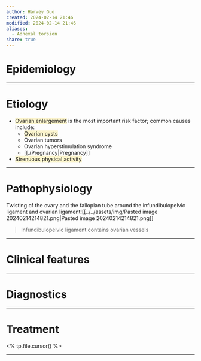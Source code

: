 ```yaml
---
author: Harvey Guo
created: 2024-02-14 21:46
modified: 2024-02-14 21:46
aliases:
  - Adnexal torsion
share: true
---
```


# Epidemiology


---
# Etiology
- <span style="background:rgba(240, 200, 0, 0.2)">Ovarian enlargement</span> is the most important risk factor; common causes include:
	- <span style="background:rgba(240, 200, 0, 0.2)">Ovarian cysts</span>
	- Ovarian tumors
	- Ovarian hyperstimulation syndrome
	- [[./Pregnancy|Pregnancy]]
- <span style="background:rgba(240, 200, 0, 0.2)">Strenuous physical activity</span>

---
# Pathophysiology
Twisting of the ovary and the fallopian tube around the infundibulopelvic ligament and ovarian ligament![[../../assets/img/Pasted image 20240214214821.png|Pasted image 20240214214821.png]]
>Infundibulopelvic ligament contains ovarian vessels

---
# Clinical features


---
# Diagnostics


---
# Treatment
<% tp.file.cursor() %>

---
